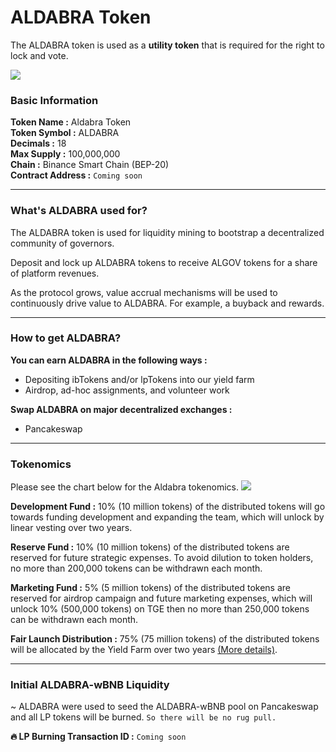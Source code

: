 <!--
order: 7
-->

# ALDABRA Token

The ALDABRA token is used as a **utility token** that is required for the right to lock and vote.

![](/assets/img/aldabra_info.webp)

### Basic Information

**Token Name :** Aldabra Token  
**Token Symbol :** ALDABRA  
**Decimals :** 18  
**Max Supply :** 100,000,000  
**Chain :** Binance Smart Chain (BEP-20)  
**Contract Address :** `Coming soon`  
***

### What's ALDABRA used for?

The ALDABRA token is used for liquidity mining to bootstrap a decentralized community of governors.

Deposit and lock up ALDABRA tokens to receive ALGOV tokens for a share of platform revenues.

As the protocol grows, value accrual mechanisms will be used to continuously drive value to ALDABRA. For example, a buyback and rewards.
***

### How to get ALDABRA?

**You can earn ALDABRA in the following ways :**  
- Depositing ibTokens and/or lpTokens into our yield farm
- Airdrop, ad-hoc assignments, and volunteer work

**Swap ALDABRA on major decentralized exchanges :**
- Pancakeswap 
***

### Tokenomics

Please see the chart below for the Aldabra tokenomics.
![](/assets/img/aldabra_tokenomics.webp)

**Development Fund :** 10% (10 million tokens) of the distributed tokens will go towards funding development and expanding the team, which will unlock by linear vesting over two years.

**Reserve Fund :** 10% (10 million tokens) of the distributed tokens are reserved for future strategic expenses. To avoid dilution to token holders, no more than 200,000 tokens can be withdrawn each month.

**Marketing Fund :** 5% (5 million tokens) of the distributed tokens are reserved for airdrop campaign and future marketing expenses, which will unlock 10% (500,000 tokens) on TGE then no more than 250,000 tokens can be withdrawn each month.

**Fair Launch Distribution :** 75% (75 million tokens) of the distributed tokens will be allocated by the Yield Farm over two years [(More details)](../../our-protocols/yield-earning/#yield-farm).
***

### Initial ALDABRA-wBNB Liquidity

~ ALDABRA were used to seed the ALDABRA-wBNB pool on Pancakeswap and all LP tokens will be burned. `So there will be no rug pull.`

**:fire: LP Burning Transaction ID :** `Coming soon`  